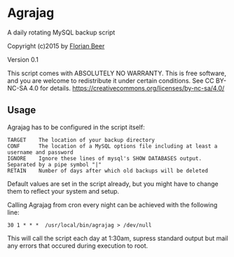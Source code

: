 # Agrajag
A daily rotating MySQL backup script

Copyright (c)2015 by [Florian Beer](https://github.com/florianbeer)

Version 0.1


This script comes with ABSOLUTELY NO WARRANTY.
This is free software, and you are welcome to redistribute it
under certain conditions. See CC BY-NC-SA 4.0 for details.
https://creativecommons.org/licenses/by-nc-sa/4.0/

## Usage
Agrajag has to be configured in the script itself:
```
TARGET    The location of your backup directory
CONF      The location of a MySQL options file including at least a username and password
IGNORE    Ignore these lines of mysql's SHOW DATABASES output. Separated by a pipe symbol "|"
RETAIN    Number of days after which old backups will be deleted
```
Default values are set in the script already, but you might have to change them to reflect your system and setup.

Calling Agrajag from cron every night can be achieved with the following line:
```
30 1 * * *  /usr/local/bin/agrajag > /dev/null
```
This will call the script each day at 1:30am, supress standard output but mail any errors that occured during execution to root.
